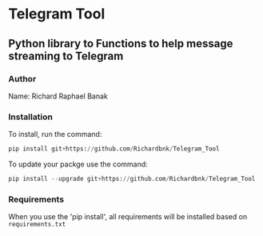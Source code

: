 # Telegram Tool

## Python library to Functions to help message streaming to Telegram

### Author

Name: Richard Raphael Banak

### Installation

To install, run the command:

```python
pip install git+https://github.com/Richardbnk/Telegram_Tool
```

To update your packge use the command:

```python
pip install --upgrade git+https://github.com/Richardbnk/Telegram_Tool
```

### Requirements

When you use the 'pip install', all requirements will be installed based on `requirements.txt`
